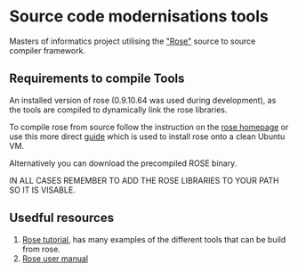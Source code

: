 # Source code modernisations tools
Masters of informatics project utilising the ["Rose"](http://rosecompiler.org/) source to source compiler framework.

## Requirements to compile Tools
An installed version of rose (0.9.10.64 was used during development), as the tools are compiled to dynamically link the rose libraries.

To compile rose from source follow the instruction on the [rose homepage](http://rosecompiler.org/ROSE_HTML_Reference/group__installation.html) or use this more direct [guide](https://github.com/rose-compiler/rose-develop/blob/master/scripts/2017-03-ROSE-Unbuntu-16.04-VM-setup.sh) which is used to install rose onto a clean Ubuntu VM.

Alternatively you can download the precompiled ROSE binary.

IN ALL CASES REMEMBER TO ADD THE ROSE LIBRARIES TO YOUR PATH SO IT IS VISABLE.

## Usedful resources
1. [Rose tutorial](rosecompiler.org/ROSE_Tutorial/ROSE-Tutorial.pdf), has many examples of the different tools that can be build from rose.
2. [Rose user manual](www.rosecompiler.org/ROSE_UserManual/ROSE-UserManual.pdf) 
